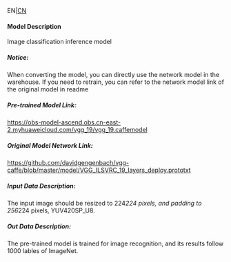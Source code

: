 EN|[CN](Readme_cn.md)
#### Model Description
Image classification inference model

##### Notice:
When converting the model, you can directly use the network model in the warehouse. If you need to retrain, you can refer to the network model link of the original model in readme

##### Pre-trained Model Link:
https://obs-model-ascend.obs.cn-east-2.myhuaweicloud.com/vgg_19/vgg_19.caffemodel

##### Original Model Network Link:
https://github.com/davidgengenbach/vgg-caffe/blob/master/model/VGG_ILSVRC_19_layers_deploy.prototxt

##### Input Data Description:
The input image should be resized to 224*224 pixels, and padding to 256*224 pixels, YUV420SP_U8.

##### Out Data Description:
The pre-trained model is trained for image recognition, and its results follow 1000 lables of ImageNet.

